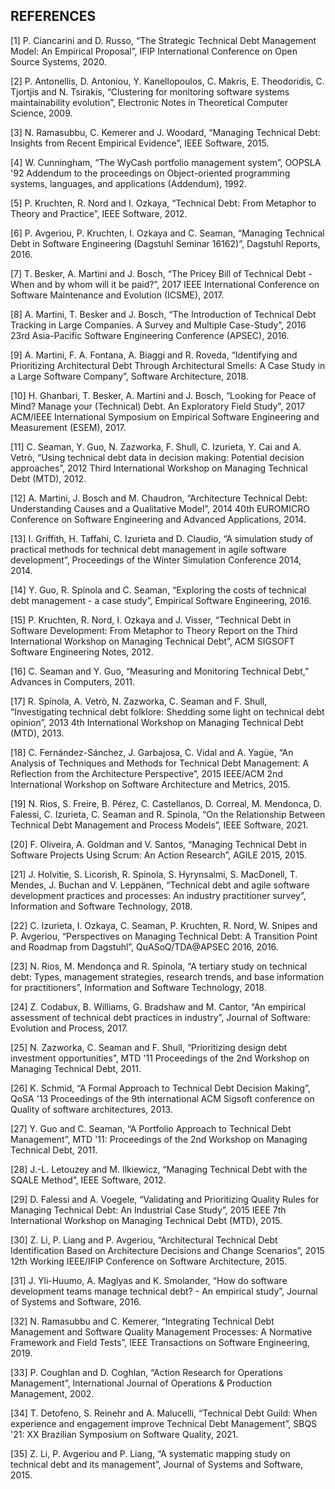## REFERENCES

[1] 	P. Ciancarini and D. Russo, “The Strategic Technical Debt Management Model: An Empirical Proposal”, IFIP International Conference on Open Source Systems, 2020.

[2] 	P. Antonellis, D. Antoniou, Y. Kanellopoulos, C. Makris, E. Theodoridis, C. Tjortjis and N. Tsirakis, “Clustering for monitoring software systems maintainability evolution”, Electronic Notes in Theoretical Computer Science, 2009.

[3] 	N. Ramasubbu, C. Kemerer and J. Woodard, “Managing Technical Debt: Insights from Recent Empirical Evidence”, IEEE Software, 2015.

[4] 	W. Cunningham, “The WyCash portfolio management system”, OOPSLA '92 Addendum to the proceedings on Object-oriented programming systems, languages, and applications (Addendum), 1992.

[5] 	P. Kruchten, R. Nord and I. Ozkaya, “Technical Debt: From Metaphor to Theory and Practice”, IEEE Software, 2012.

[6] 	P. Avgeriou, P. Kruchten, I. Ozkaya and C. Seaman, “Managing Technical Debt in Software Engineering (Dagstuhl Seminar 16162)”, Dagstuhl Reports, 2016.

[7] 	T. Besker, A. Martini and J. Bosch, “The Pricey Bill of Technical Debt - When and by whom will it be paid?”, 2017 IEEE International Conference on Software Maintenance and Evolution (ICSME), 2017.

[8] 	A. Martini, T. Besker and J. Bosch, “The Introduction of Technical Debt Tracking in Large Companies. A Survey and Multiple Case-Study”, 2016 23rd Asia-Pacific Software Engineering Conference (APSEC), 2016.

[9] 	A. Martini, F. A. Fontana, A. Biaggi and R. Roveda, “Identifying and Prioritizing Architectural Debt Through Architectural Smells: A Case Study in a Large Software Company”, Software Architecture, 2018.

[10] 	H. Ghanbari, T. Besker, A. Martini and J. Bosch, “Looking for Peace of Mind? Manage your (Technical) Debt. An Exploratory Field Study”, 2017 ACM/IEEE International Symposium on Empirical Software Engineering and Measurement (ESEM), 2017.

[11] 	C. Seaman, Y. Guo, N. Zazworka, F. Shull, C. Izurieta, Y. Cai and A. Vetrò, “Using technical debt data in decision making: Potential decision approaches”, 2012 Third International Workshop on Managing Technical Debt (MTD), 2012.

[12] 	A. Martini, J. Bosch and M. Chaudron, “Architecture Technical Debt: Understanding Causes and a Qualitative Model”, 2014 40th EUROMICRO Conference on Software Engineering and Advanced Applications, 2014.

[13] 	I. Griffith, H. Taffahi, C. Izurieta and D. Claudio, “A simulation study of practical methods for technical debt management in agile software development”, Proceedings of the Winter Simulation Conference 2014, 2014.

[14] 	Y. Guo, R. Spínola and C. Seaman, “Exploring the costs of technical debt management - a case study”, Empirical Software Engineering, 2016.

[15] 	P. Kruchten, R. Nord, I. Ozkaya and J. Visser, “Technical Debt in Software Development: From Metaphor to Theory Report on the Third International Workshop on Managing Technical Debt”, ACM SIGSOFT Software Engineering Notes, 2012.

[16] 	C. Seaman and Y. Guo, “Measuring and Monitoring Technical Debt,” Advances in Computers, 2011.

[17] 	R. Spínola, A. Vetrò, N. Zazworka, C. Seaman and F. Shull, “Investigating technical debt folklore: Shedding some light on technical debt opinion”, 2013 4th International Workshop on Managing Technical Debt (MTD), 2013.

[18] 	C. Fernández-Sánchez, J. Garbajosa, C. Vidal and A. Yagüe, “An Analysis of Techniques and Methods for Technical Debt Management: A Reflection from the Architecture Perspective”, 2015 IEEE/ACM 2nd International Workshop on Software Architecture and Metrics, 2015.

[19] 	N. Rios, S. Freire, B. Pérez, C. Castellanos, D. Correal, M. Mendonca, D. Falessi, C. Izurieta, C. Seaman and R. Spinola, “On the Relationship Between Technical Debt Management and Process Models”, IEEE Software, 2021.

[20] 	F. Oliveira, A. Goldman and V. Santos, “Managing Technical Debt in Software Projects Using Scrum: An Action Research”, AGILE 2015, 2015.

[21] 	J. Holvitie, S. Licorish, R. Spínola, S. Hyrynsalmi, S. MacDonell, T. Mendes, J. Buchan and V. Leppänen, “Technical debt and agile software development practices and processes: An industry practitioner survey”, Information and Software Technology, 2018.

[22] 	C. Izurieta, I. Ozkaya, C. Seaman, P. Kruchten, R. Nord, W. Snipes and P. Avgeriou, “Perspectives on Managing Technical Debt: A Transition Point and Roadmap from Dagstuhl”, QuASoQ/TDA@APSEC 2016, 2016.

[23] 	N. Rios, M. Mendonça and R. Spínola, “A tertiary study on technical debt: Types, management strategies, research trends, and base information for practitioners”, Information and Software Technology, 2018.

[24] 	Z. Codabux, B. Williams, G. Bradshaw and M. Cantor, “An empirical assessment of technical debt practices in industry”, Journal of Software: Evolution and Process, 2017.

[25] 	N. Zazworka, C. Seaman and F. Shull, “Prioritizing design debt investment opportunities”, MTD '11 Proceedings of the 2nd Workshop on Managing Technical Debt, 2011.

[26] 	K. Schmid, “A Formal Approach to Technical Debt Decision Making”, QoSA '13 Proceedings of the 9th international ACM Sigsoft conference on Quality of software architectures, 2013.

[27] 	Y. Guo and C. Seaman, “A Portfolio Approach to Technical Debt Management”,  MTD '11: Proceedings of the 2nd Workshop on Managing Technical Debt, 2011.

[28] 	J.-L. Letouzey and M. Ilkiewicz, “Managing Technical Debt with the SQALE Method”, IEEE Software, 2012.

[29] 	D. Falessi and A. Voegele, “Validating and Prioritizing Quality Rules for Managing Technical Debt: An Industrial Case Study”, 2015 IEEE 7th International Workshop on Managing Technical Debt (MTD), 2015.

[30] 	Z. Li, P. Liang and P. Avgeriou, “Architectural Technical Debt Identification Based on Architecture Decisions and Change Scenarios”, 2015 12th Working IEEE/IFIP Conference on Software Architecture, 2015.

[31] 	J. Yli-Huumo, A. Maglyas and K. Smolander, “How do software development teams manage technical debt? - An empirical study”, Journal of Systems and Software, 2016.

[32] 	N. Ramasubbu and C. Kemerer, “Integrating Technical Debt Management and Software Quality Management Processes: A Normative Framework and Field Tests”, IEEE Transactions on Software Engineering, 2019.

[33] 	P. Coughlan and D. Coghlan, “Action Research for Operations Management”, International Journal of Operations & Production Management, 2002.

[34] 	T. Detofeno, S. Reinehr and A. Malucelli, “Technical Debt Guild: When experience and engagement improve Technical Debt Management”, SBQS '21: XX Brazilian Symposium on Software Quality, 2021.

[35] 	Z. Li, P. Avgeriou and P. Liang, “A systematic mapping study on technical debt and its management”, Journal of Systems and Software, 2015. 

